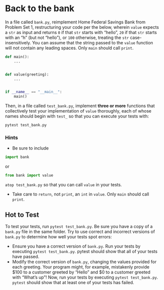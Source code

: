 # Back to the bank

In a file called `bank.py`, reimplement Home Federal Savings Bank from Problem Set 1, restructuring your code per the below, wherein `value` expects a `str` as input and returns `0` if that `str` starts with “hello”, `20` if that `str` starts with an “h” (but not “hello”), or `100` otherwise, treating the `str` case-insensitively. You can assume that the string passed to the `value` function will not contain any leading spaces. Only `main` should call `print`.

```python
def main():
    ...


def value(greeting):
    ...


if __name__ == "__main__":
    main()
```

Then, in a file called `test_bank.py`, implement **three or more** functions that collectively test your implementation of `value` thoroughly, each of whose names should begin with `test_` so that you can execute your tests with:

```bash
pytest test_bank.py
```

### Hints

- Be sure to include
  
```python
import bank
```

or

```python
from bank import value
```

`atop test_bank.py` so that you can call `value` in your tests.

- Take care to `return`, not `print`, an `int` in `value`. Only `main` should call `print`.

## Hot to Test

To test your tests, run `pytest test_bank.py`. Be sure you have a copy of a `bank.py` file in the same folder. Try to use correct and incorrect versions of `bank.py` to determine how well your tests spot errors:

- Ensure you have a correct version of `bank.py`. Run your tests by executing `pytest test_bank.py`. pytest should show that all of your tests have passed.
- Modify the correct version of `bank.py`, changing the values provided for each greeting. Your program might, for example, mistakenly provide $100 to a customer greeted by “Hello” and $0 to a customer greeted with “What’s up”! Now, run your tests by executing `pytest test_bank.py`. `pytest` should show that at least one of your tests has failed.